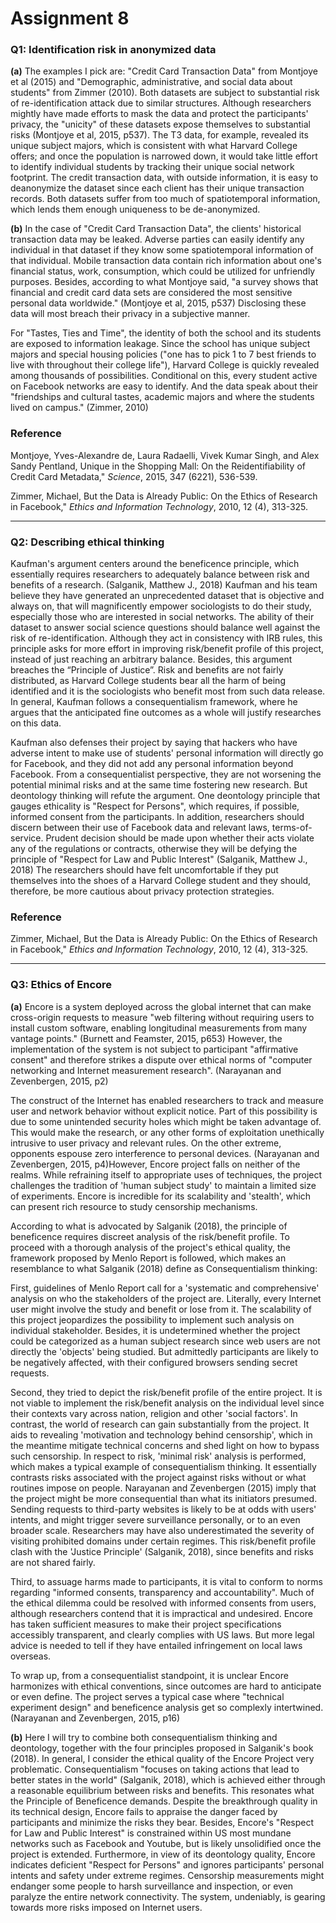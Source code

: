 # Assignment 8

### Q1: Identification risk in anonymized data

**(a)** The examples I pick are: "Credit Card Transaction Data" from Montjoye et al (2015) and "Demographic, administrative, and social data about students" from Zimmer (2010). Both datasets are subject to substantial risk of re-identification attack due to similar structures. Although researchers mightly have made efforts to mask the data and protect the participants' privacy, the "unicity" of these datasets expose themselves to substantial risks (Montjoye et al, 2015, p537). The T3 data, for example, revealed its unique subject majors, which is consistent with what Harvard College offers; and once the population is narrowed down, it would take little effort to identify individual students by tracking their unique social network footprint. The credit transaction data, with outside information, it is easy to deanonymize the dataset since each client has their unique transaction records. Both datasets suffer from too much of spatiotemporal information, which lends them enough uniqueness to be de-anonymized.

**(b)** In the case of "Credit Card Transaction Data", the clients' historical transaction data may be leaked. Adverse parties can easily identify any individual in that dataset if they know some spatiotemporal information of that individual. Mobile transaction data contain rich information about one's financial status, work, consumption, which could be utilized for unfriendly purposes. Besides, according to what Montjoye said, "a survey shows that financial and credit card data sets are considered the most sensitive personal data worldwide." (Montjoye et al, 2015, p537) Disclosing these data will most breach their privacy in a subjective manner.

For "Tastes, Ties and Time", the identity of both the school and its students are exposed to information leakage. Since the school has unique subject majors and special housing policies ("one has to pick 1 to 7 best friends to live with throughout their college life"), Harvard College is quickly revealed among thousands of possibilities. Conditional on this, every student active on Facebook networks are easy to identify. And the data speak about their "friendships and cultural tastes, academic majors and where the students lived on campus." (Zimmer, 2010) 

### Reference
Montjoye, Yves-Alexandre de, Laura Radaelli, Vivek Kumar Singh, and
Alex Sandy Pentland, Unique in the Shopping Mall: On the Reidentifiability
of Credit Card Metadata," *Science*, 2015, 347 (6221), 536-539.

Zimmer, Michael, But the Data is Already Public: On the Ethics of Research in Facebook," *Ethics and Information Technology*, 2010, 12 (4), 313-325.

-------------------------------------------------
### Q2: Describing ethical thinking
Kaufman's argument centers around the beneficence principle, which essentially requires researchers to adequately balance between risk and benefits of a research. (Salganik, Matthew J., 2018) Kaufman and his team believe they have generated an unprecedented dataset that is objective and always on, that will magnificently empower sociologists to do their study, especially those who are interested in social networks. The ability of their dataset to answer social science questions should balance well against the risk of re-identification. Although they act in consistency with IRB rules, this principle asks for more effort in improving risk/benefit profile of this project, instead of just reaching an arbitrary balance. Besides, this argument breaches the “Principle of Justice”. Risk and benefits are not fairly distributed, as Harvard College students bear all the harm of being identified and it is the sociologists who benefit most from such data release. In general, Kaufman follows a consequentialism framework, where he argues that the anticipated fine outcomes as a whole will justify researches on this data.

Kaufman also defenses their project by saying that hackers who have adverse intent to make use of students' personal information will directly go for Facebook, and they did not add any personal information beyond Facebook. From a consequentialist perspective, they are not worsening the potential minimal risks and at the same time fostering new research. But deontology thinking will refute the argument. One deontology principle that gauges ethicality is "Respect for Persons", which requires, if possible, informed consent from the participants.  In addition, researchers should discern between their use of Facebook data and relevant laws, terms-of-service. Prudent decision should be made upon whether their acts violate any of the regulations or contracts, otherwise they will be defying the principle of "Respect for Law and Public Interest"  (Salganik, Matthew J., 2018) The researchers should have felt uncomfortable if they put themselves into the shoes of a Harvard College student and they should, therefore, be more cautious about privacy protection strategies.

### Reference
Zimmer, Michael, But the Data is Already Public: On the Ethics of Research in Facebook," *Ethics and Information Technology*, 2010, 12 (4), 313-325.

---------------------------------------------------
### Q3: Ethics of Encore
**(a)** Encore is a system deployed across the global internet that can make cross-origin requests to measure "web filtering without requiring users to install custom software, enabling longitudinal measurements from many vantage points." (Burnett and Feamster, 2015, p653) However, the implementation of the system is not subject to participant "affirmative consent" and therefore strikes a dispute over ethical norms of "computer networking and Internet measurement research". (Narayanan
and Zevenbergen, 2015, p2)

The construct of the Internet has enabled researchers to track and measure user and network behavior without explicit notice. Part of this possibility is due to some unintended security holes which might be taken advantage of. This would make the research, or any other forms of exploitation unethically intrusive to user privacy and relevant rules. On the other extreme, opponents espouse zero interference to personal devices. (Narayanan and Zevenbergen, 2015, p4)However, Encore project falls on neither of the realms. While refraining itself to appropriate uses of techniques, the project challenges the tradition of 'human subject study' to maintain a limited size of experiments. Encore is incredible for its scalability and 'stealth', which can present rich resource to study censorship mechanisms.

According to what is advocated by Salganik (2018), the principle of beneficence requires discreet analysis of the risk/benefit profile. To proceed with a thorough analysis of the project's ethical quality, the framework proposed by Menlo Report is followed, which makes an  resemblance to what Salganik (2018) define as Consequentialism thinking:

First, guidelines of Menlo Report call for a 'systematic and comprehensive' analysis on who the stakeholders of the project are. Literally, every Internet user might involve the study and benefit or lose from it. The scalability of this project jeopardizes the possibility to implement such analysis on individual stakeholder. Besides, it is undetermined whether the project could be categorized as a human subject research since web users are not directly the 'objects' being studied. But admittedly participants are likely to be negatively affected, with their configured browsers sending secret requests.

Second, they tried to depict the risk/benefit profile of the entire project. It is not viable to implement the risk/benefit analysis on the individual level since their contexts vary across nation, religion and other 'social factors'. In contrast, the world of research can gain substantially from the project. It aids to revealing 'motivation and technology behind censorship', which in the meantime mitigate technical concerns and shed light on how to bypass such censorship. In respect to risk, 'minimal risk' analysis is performed, which makes a typical example of consequentialism thinking. It essentially contrasts risks associated with the project against risks without or what routines impose on people. Narayanan and Zevenbergen (2015) imply that the project might be more consequential than what its initiators presumed. Sending requests to third-party websites is likely to be at odds with users' intents, and might trigger severe surveillance personally, or to an even broader scale. Researchers may have also underestimated the severity of visiting prohibited domains under certain regimes. This risk/benefit profile clash with the 'Justice Principle' (Salganik, 2018), since benefits and risks are not shared fairly.

Third, to assuage harms made to participants, it is vital to conform to norms regarding "informed consents, transparency and accountability". Much of the ethical dilemma could be resolved with informed consents from users, although researchers contend that it is impractical and undesired. Encore has taken sufficient measures to make their project specifications accessibly transparent, and clearly complies with US laws. But more legal advice is needed to tell if they have entailed infringement on local laws overseas.

To wrap up, from a consequentialist standpoint, it is unclear Encore harmonizes with ethical conventions, since outcomes are hard to anticipate or even define. The project serves a typical case where "technical experiment design" and beneficence analysis get so complexly intertwined. (Narayanan and Zevenbergen, 2015, p16)

**(b)** Here I will try to combine both consequentialism thinking and deontology, together with the four principles proposed in Salganik's book (2018). In general, I consider the ethical quality of the Encore Project very problematic. Consequentialism "focuses on taking actions that lead to better states in the world" (Salganik, 2018), which is achieved either through a reasonable equilibrium between risks and benefits. This resonates what the Principle of Beneficence demands. Despite the breakthrough quality in its technical design, Encore fails to appraise the danger faced by participants and minimize the risks they bear. Besides, Encore's "Respect for Law and Public Interest" is constrained within US most mundane networks such as Facebook and Youtube, but is likely unsolidified once the project is extended. Furthermore, in view of its deontology quality, Encore indicates deficient "Respect for Persons" and ignores participants' personal intents and safety under extreme regimes. Censorship measurements might endanger some people to harsh surveillance and inspection, or even paralyze the entire network connectivity. The system, undeniably, is gearing towards more risks imposed on Internet users.


